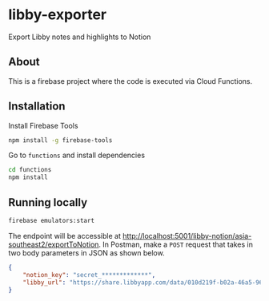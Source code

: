 # libby-exporter
Export Libby notes and highlights to Notion

## About
This is a firebase project where the code is executed via Cloud Functions.

## Installation
Install Firebase Tools
```bash
npm install -g firebase-tools
```

Go to `functions` and install dependencies
```bash
cd functions
npm install
```

## Running locally
```bash
firebase emulators:start
```

The endpoint will be accessible at <http://localhost:5001/libby-notion/asia-southeast2/exportToNotion>.
In Postman, make a `POST` request that takes in two body parameters in JSON as shown below.
```json
{
    "notion_key": "secret_*************",
    "libby_url": "https://share.libbyapp.com/data/010d219f-b02a-46a5-969a-9a811cfe2136/libbyjourney-4510607-range.json"
}
```

